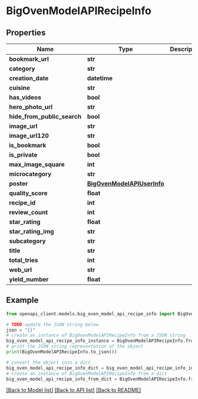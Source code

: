 # BigOvenModelAPIRecipeInfo


## Properties

Name | Type | Description | Notes
------------ | ------------- | ------------- | -------------
**bookmark_url** | **str** |  | [optional] 
**category** | **str** |  | [optional] 
**creation_date** | **datetime** |  | [optional] 
**cuisine** | **str** |  | [optional] 
**has_videos** | **bool** |  | [optional] 
**hero_photo_url** | **str** |  | [optional] 
**hide_from_public_search** | **bool** |  | [optional] 
**image_url** | **str** |  | [optional] 
**image_url120** | **str** |  | [optional] 
**is_bookmark** | **bool** |  | [optional] 
**is_private** | **bool** |  | [optional] 
**max_image_square** | **int** |  | [optional] 
**microcategory** | **str** |  | [optional] 
**poster** | [**BigOvenModelAPIUserInfo**](BigOvenModelAPIUserInfo.md) |  | [optional] 
**quality_score** | **float** |  | [optional] 
**recipe_id** | **int** |  | [optional] 
**review_count** | **int** |  | [optional] 
**star_rating** | **float** |  | [optional] 
**star_rating_img** | **str** |  | [optional] 
**subcategory** | **str** |  | [optional] 
**title** | **str** |  | [optional] 
**total_tries** | **int** |  | [optional] 
**web_url** | **str** |  | [optional] 
**yield_number** | **float** |  | [optional] 

## Example

```python
from openapi_client.models.big_oven_model_api_recipe_info import BigOvenModelAPIRecipeInfo

# TODO update the JSON string below
json = "{}"
# create an instance of BigOvenModelAPIRecipeInfo from a JSON string
big_oven_model_api_recipe_info_instance = BigOvenModelAPIRecipeInfo.from_json(json)
# print the JSON string representation of the object
print(BigOvenModelAPIRecipeInfo.to_json())

# convert the object into a dict
big_oven_model_api_recipe_info_dict = big_oven_model_api_recipe_info_instance.to_dict()
# create an instance of BigOvenModelAPIRecipeInfo from a dict
big_oven_model_api_recipe_info_from_dict = BigOvenModelAPIRecipeInfo.from_dict(big_oven_model_api_recipe_info_dict)
```
[[Back to Model list]](../README.md#documentation-for-models) [[Back to API list]](../README.md#documentation-for-api-endpoints) [[Back to README]](../README.md)


